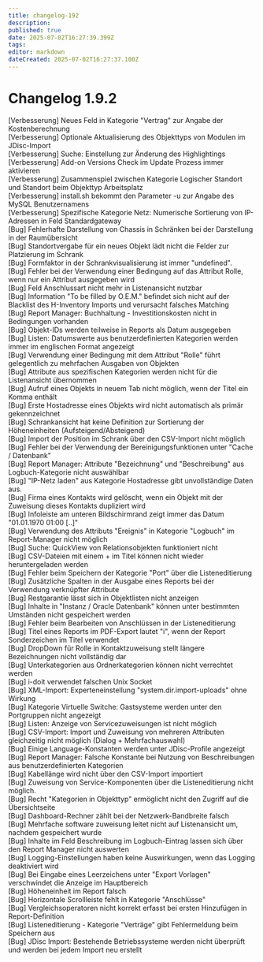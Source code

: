 ```yaml
---
title: changelog-192
description: 
published: true
date: 2025-07-02T16:27:39.399Z
tags: 
editor: markdown
dateCreated: 2025-07-02T16:27:37.100Z
---
```


# Changelog 1.9.2
<!-- cSpell:disable -->
<!-- markdownlint-disable MD052 -->
[Verbesserung]  Neues Feld in Kategorie "Vertrag" zur Angabe der Kostenberechnung<br>
[Verbesserung]  Optionale Aktualisierung des Objekttyps von Modulen im JDisc-Import<br>
[Verbesserung]  Suche: Einstellung zur Änderung des Highlightings<br>
[Verbesserung]  Add-on Versions Check im Update Prozess immer aktivieren<br>
[Verbesserung]  Zusammenspiel zwischen Kategorie Logischer Standort und Standort beim Objekttyp Arbeitsplatz<br>
[Verbesserung]  install.sh bekommt den Parameter -u zur Angabe des MySQL Benutzernamens<br>
[Verbesserung]  Spezifische Kategorie Netz: Numerische Sortierung von IP-Adressen in Feld Standardgateway<br>
[Bug]           Fehlerhafte Darstellung von Chassis in Schränken bei der Darstellung in der Raumübersicht<br>
[Bug]           Standortvergabe für ein neues Objekt lädt nicht die Felder zur Platzierung im Schrank<br>
[Bug]           Formfaktor in der Schrankvisualisierung ist immer "undefined".<br>
[Bug]           Fehler bei der Verwendung einer Bedingung auf das Attribut Rolle, wenn nur ein Attribut ausgegeben wird<br>
[Bug]           Feld Anschlussart nicht mehr in Listenansicht nutzbar<br>
[Bug]           Information "To be filled by O.E.M." befindet sich nicht auf der Blacklist des H-Inventory Imports und verursacht falsches Matching<br>
[Bug]           Report Manager: Buchhaltung - Investitionskosten nicht in Bedingungen vorhanden<br>
[Bug]           Objekt-IDs werden teilweise in Reports als Datum ausgegeben<br>
[Bug]           Listen: Datumswerte aus benutzerdefinierten Kategorien werden immer im englischen Format angezeigt<br>
[Bug]           Verwendung einer Bedingung mit dem Attribut "Rolle" führt gelegentlich zu mehrfachen Ausgaben von Objekten<br>
[Bug]           Attribute aus spezifischen Kategorien werden nicht für die Listenansicht übernommen<br>
[Bug]           Aufruf eines Objekts in neuem Tab nicht möglich, wenn der Titel ein Komma enthält<br>
[Bug]           Erste Hostadresse eines Objekts wird nicht automatisch als primär gekennzeichnet<br>
[Bug]           Schrankansicht hat keine Definition zur Sortierung der Höheneinheiten (Aufsteigend/Absteigend)<br>
[Bug]           Import der Position im Schrank über den CSV-Import nicht möglich<br>
[Bug]           Fehler bei der Verwendung der Bereinigungsfunktionen unter "Cache / Datenbank"<br>
[Bug]           Report Manager: Attribute "Bezeichnung" und "Beschreibung" aus Logbuch-Kategorie nicht auswählbar<br>
[Bug]           "IP-Netz laden" aus Kategorie Hostadresse gibt unvollständige Daten aus.<br>
[Bug]           Firma eines Kontakts wird gelöscht, wenn ein Objekt mit der Zuweisung dieses Kontakts dupliziert wird<br>
[Bug]           Infoleiste am unteren Bildschirmrand zeigt immer das Datum "01.01.1970 01:00 [..]"<br>
[Bug]           Verwendung des Attributs "Ereignis" in Kategorie "Logbuch" im Report-Manager nicht möglich<br>
[Bug]           Suche: QuickView von Relationsobjekten funktioniert nicht<br>
[Bug]           CSV-Dateien mit einem + im Titel können nicht wieder heruntergeladen werden<br>
[Bug]           Fehler beim Speichern der Kategorie "Port" über die Listeneditierung<br>
[Bug]           Zusätzliche Spalten in der Ausgabe eines Reports bei der Verwendung verknüpfter Attribute<br>
[Bug]           Restgarantie lässt sich in Objektlisten nicht anzeigen<br>
[Bug]           Inhalte in "Instanz / Oracle Datenbank" können unter bestimmten Umständen nicht gespeichert werden<br>
[Bug]           Fehler beim Bearbeiten von Anschlüssen in der Listeneditierung<br>
[Bug]           Titel eines Reports im PDF-Export lautet "i", wenn der Report Sonderzeichen im Titel verwendet<br>
[Bug]           DropDown für Rolle in Kontaktzuweisung stellt längere Bezeichnungen nicht vollständig dar<br>
[Bug]           Unterkategorien aus Ordnerkategorien können nicht verrechtet werden<br>
[Bug]           i-doit verwendet falschen Unix Socket<br>
[Bug]           XML-Import: Experteneinstellung "system.dir.import-uploads" ohne Wirkung<br>
[Bug]           Kategorie Virtuelle Switche: Gastsysteme werden unter den Portgruppen nicht angezeigt<br>
[Bug]           Listen: Anzeige von Servicezuweisungen ist nicht möglich<br>
[Bug]           CSV-Import: Import und Zuweisung von mehreren Attributen gleichzeitig nicht möglich (Dialog + Mehrfachauswahl)<br>
[Bug]           Einige Language-Konstanten werden unter JDisc-Profile angezeigt<br>
[Bug]           Report Manager: Falsche Konstante bei Nutzung von Beschreibungen aus benutzerdefinierten Kategorien<br>
[Bug]           Kabellänge wird nicht über den CSV-Import importiert<br>
[Bug]           Zuweisung von Service-Komponenten über die Listeneditierung nicht möglich.<br>
[Bug]           Recht "Kategorien in Objekttyp" ermöglicht nicht den Zugriff auf die Übersichtseite<br>
[Bug]           Dashboard-Rechner zählt bei der Netzwerk-Bandbreite falsch<br>
[Bug]           Mehrfache software zuweisung leitet nicht auf Listenansicht um, nachdem gespeichert wurde<br>
[Bug]           Inhalte im Feld Beschreibung im Logbuch-Eintrag lassen sich über den Report Manager nicht auswerten<br>
[Bug]           Logging-Einstellungen haben keine Auswirkungen, wenn das Logging deaktiviert wird<br>
[Bug]           Bei Eingabe eines Leerzeichens unter "Export Vorlagen" verschwindet die Anzeige im Hauptbereich<br>
[Bug]           Höheneinheit im Report falsch<br>
[Bug]           Horizontale Scrollleiste fehlt in Kategorie "Anschlüsse"<br>
[Bug]           Vergleichsoperatoren nicht korrekt erfasst bei ersten Hinzufügen in Report-Definition<br>
[Bug]           Listeneditierung - Kategorie "Verträge" gibt Fehlermeldung beim Speichern aus<br>
[Bug]           JDisc Import: Bestehende Betriebssysteme werden nicht überprüft und werden bei jedem Import neu erstellt<br>
